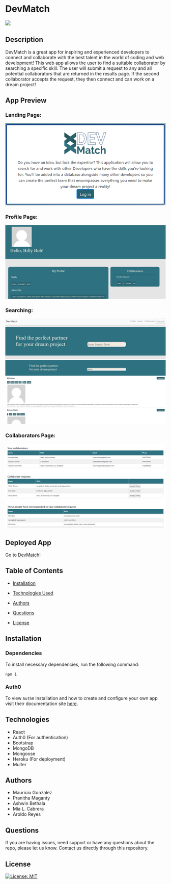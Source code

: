 # DevMatch

<img src="https://user-images.githubusercontent.com/58443430/83215757-4d421c80-a12d-11ea-8510-2c7146cdfc59.png" width="354">

## Description

DevMatch is a great app for inspiring and experienced developers to connect and collaborate with the best talent in the world of coding and web development! This web app allows the user to find a suitable collaborator by searching a specific skill. The user will submit a request to any and all potential collaborators that are returned in the results page. If the second collaborator accepts the request, they then connect and can work on a dream project!

## App Preview

### Landing Page:
![landing](./readme_imgs/landing.PNG)

### Profile Page:
![profile](./readme_imgs/profile_new.PNG)

### Searching:
![search](./readme_imgs/searchPage.PNG)
![searchResults](./readme_imgs/searchResults.PNG)

### Collaborators Page:
![collabs](./readme_imgs/collabs.PNG)

## Deployed App

Go to [DevMatch](http://afternoon-springs-32629.herokuapp.com/)!

        
## Table of Contents
        
* [Installation](#installation)
        
* [Technologies Used](#technologies)

* [Authors](#authors)
        
* [Questions](#questions)

* [License](#license)
   
        
## Installation
        
### Dependencies

To install necessary dependencies, run the following command:
        
```
npm i
```
### Auth0

To view `Auth0` installation and how to create and configure your own app visit their documentation site [here](https://auth0.com/docs/quickstart/spa/react/01-login#configure-auth0).



## Technologies

* React
* Auth0 (For authentication)
* Bootstrap
* MongoDB
* Mongoose
* Heroku (For deployment)
* Multer

## Authors

* Mauricio Gonzalez
* Pranitha Maganty
* Ashwin Bethala
* Mia L. Cabrera
* Aroldo Reyes

        
## Questions
        
If you are having issues, need support or have any questions about the repo, please let us know.
Contact us directly through this repository.

## License

[![License: MIT](https://img.shields.io/badge/License-MIT-yellow.svg)](https://opensource.org/licenses/MIT)
        
